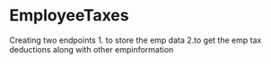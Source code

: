 # EmployeeTaxes
 Creating two endpoints 1. to store the emp data 2.to get the emp tax deductions along with other empinformation

